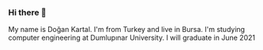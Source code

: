 ### Hi there 👋
My name is Doğan Kartal. I'm from Turkey and live in Bursa.
I'm studying computer engineering at Dumlupınar University. 
I will graduate in June 2021
